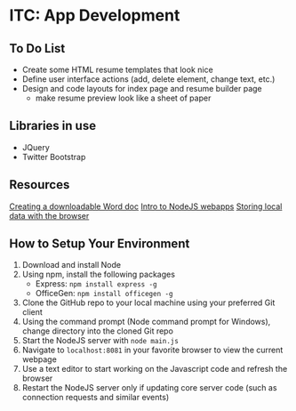 # ITC: App Development

## To Do List
* Create some HTML resume templates that look nice
* Define user interface actions (add, delete element, change text, etc.)
* Design and code layouts for index page and resume builder page
    - make resume preview look like a sheet of paper
    
## Libraries in use
* JQuery
* Twitter Bootstrap

## Resources
[Creating a downloadable Word doc](https://www.npmjs.com/package/officegen)
[Intro to NodeJS webapps](https://www.tutorialspoint.com/nodejs/)
[Storing local data with the browser](http://html5doctor.com/storing-data-the-simple-html5-way-and-a-few-tricks-you-might-not-have-known/)

## How to Setup Your Environment
1. Download and install Node
2. Using npm, install the following packages
    * Express: `npm install express -g`
    * OfficeGen: `npm install officegen -g`
3. Clone the GitHub repo to your local machine using your preferred Git client
4. Using the command prompt (Node command prompt for Windows), change directory into the cloned Git repo
5. Start the NodeJS server with `node main.js`
6. Navigate to `localhost:8081` in your favorite browser to view the current webpage
7. Use a text editor to start working on the Javascript code and refresh the browser
8. Restart the NodeJS server only if updating core server code (such as connection requests and similar events)